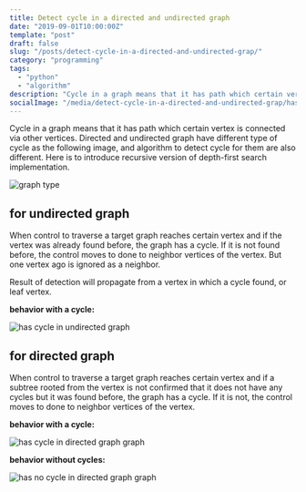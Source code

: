 ```yaml
---
title: Detect cycle in a directed and undirected graph
date: "2019-09-01T10:00:00Z"
template: "post"
draft: false
slug: "/posts/detect-cycle-in-a-directed-and-undirected-grap/"
category: "programming"
tags:
  - "python"
  - "algorithm"
description: "Cycle in a graph means that it has path which certain vertex is connected via other vertices. Directed and undirected graph have different type of cycle as the following image, and algorithm to detect cycle for them are also different. Here is to introduce recursive version of depth-first search implementation."
socialImage: "/media/detect-cycle-in-a-directed-and-undirected-grap/has_cycle_directed_graph.jpg"
---
```


Cycle in a graph means that it has path which certain vertex is connected via other vertices. Directed and undirected graph have different type of cycle as the following image, and algorithm to detect cycle for them are also different. Here is to introduce recursive version of depth-first search implementation.

![graph type](/media/detect-cycle-in-a-directed-and-undirected-grap/graph_type.png)

## for undirected graph

When control to traverse a target graph reaches certain vertex and if the vertex was already found before, the graph has a cycle. If it is not found before, the control moves to done to neighbor vertices of the vertex. But one vertex ago is ignored as a neighbor.

Result of detection will propagate from a vertex in which a cycle found, or leaf vertex.

<script src="https://gist.github.com/8ukkari/32ceed06567b7a547f836d2322fc7122.js"></script>

**behavior with a cycle:**

![has cycle in undirected graph](/media/detect-cycle-in-a-directed-and-undirected-grap/has_cycle_undirected_graph.png)

## for directed graph

When control to traverse a target graph reaches certain vertex and if a subtree rooted from the vertex is not confirmed that it does not have any cycles but it was found before, the graph has a cycle. If it is not, the control moves to done to neighbor vertices of the vertex.

<script src="https://gist.github.com/8ukkari/ef1c405ca17b3bd49d6e74567636ab2b.js"></script>

**behavior with a cycle:**

![has cycle in directed graph graph](/media/detect-cycle-in-a-directed-and-undirected-grap/has_cycle_directed_graph.png)

**behavior without cycles:**

![has no cycle in directed graph graph](/media/detect-cycle-in-a-directed-and-undirected-grap/has_no_cycle_directed_graph.png)
